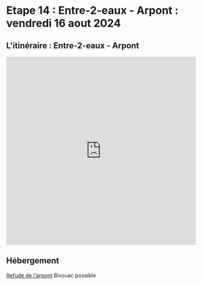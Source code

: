 # Etape 14 : Entre-2-eaux - Arpont : vendredi 16 aout 2024

## L'itinéraire : Entre-2-eaux - Arpont

<iframe src="https://gpx.studio/?state=%7B%22ids%22:%5B%221HPQgn16K5Uiwj-dOwykagWHNkuovHVqQ%22%5D%7D&embed&distance" width="100%" height="500" frameborder="0" allowfullscreen><p><a href="https://gpx.studio/?state=%7B%22ids%22:%5B%221HPQgn16K5Uiwj-dOwykagWHNkuovHVqQ%22%5D%7D"></a></p></iframe>


## Hébergement
[Refude de l'arpont](https://refuge-arpont.vanoise.com/)
Bivouac possible
